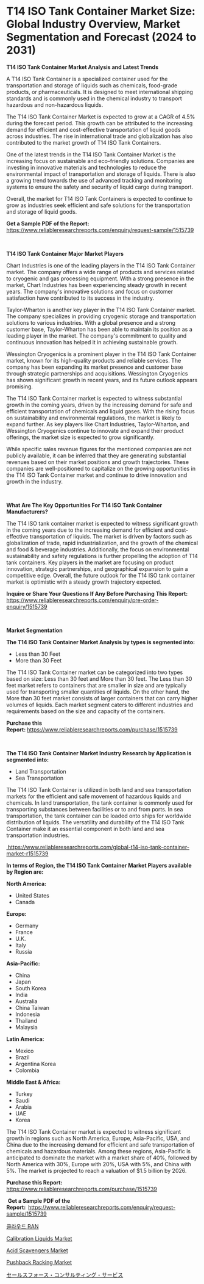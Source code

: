 <p><h1>T14 ISO Tank Container Market Size: Global Industry Overview, Market Segmentation and Forecast (2024 to 2031)</h1></p><p><strong>T14 ISO Tank Container Market Analysis and Latest Trends</strong></p>
<p><p>A T14 ISO Tank Container is a specialized container used for the transportation and storage of liquids such as chemicals, food-grade products, or pharmaceuticals. It is designed to meet international shipping standards and is commonly used in the chemical industry to transport hazardous and non-hazardous liquids.</p><p>The T14 ISO Tank Container Market is expected to grow at a CAGR of 4.5% during the forecast period. This growth can be attributed to the increasing demand for efficient and cost-effective transportation of liquid goods across industries. The rise in international trade and globalization has also contributed to the market growth of T14 ISO Tank Containers.</p><p>One of the latest trends in the T14 ISO Tank Container Market is the increasing focus on sustainable and eco-friendly solutions. Companies are investing in innovative materials and technologies to reduce the environmental impact of transportation and storage of liquids. There is also a growing trend towards the use of advanced tracking and monitoring systems to ensure the safety and security of liquid cargo during transport.</p><p>Overall, the market for T14 ISO Tank Containers is expected to continue to grow as industries seek efficient and safe solutions for the transportation and storage of liquid goods.</p></p>
<p><strong>Get a Sample PDF of the Report:&nbsp;</strong> <a href="https://www.reliableresearchreports.com/enquiry/request-sample/1515739">https://www.reliableresearchreports.com/enquiry/request-sample/1515739</a></p>
<p>&nbsp;</p>
<p><strong>T14 ISO Tank Container Major Market Players</strong></p>
<p><p>Chart Industries is one of the leading players in the T14 ISO Tank Container market. The company offers a wide range of products and services related to cryogenic and gas processing equipment. With a strong presence in the market, Chart Industries has been experiencing steady growth in recent years. The company's innovative solutions and focus on customer satisfaction have contributed to its success in the industry.</p><p>Taylor-Wharton is another key player in the T14 ISO Tank Container market. The company specializes in providing cryogenic storage and transportation solutions to various industries. With a global presence and a strong customer base, Taylor-Wharton has been able to maintain its position as a leading player in the market. The company's commitment to quality and continuous innovation has helped it in achieving sustainable growth.</p><p>Wessington Cryogenics is a prominent player in the T14 ISO Tank Container market, known for its high-quality products and reliable services. The company has been expanding its market presence and customer base through strategic partnerships and acquisitions. Wessington Cryogenics has shown significant growth in recent years, and its future outlook appears promising.</p><p>The T14 ISO Tank Container market is expected to witness substantial growth in the coming years, driven by the increasing demand for safe and efficient transportation of chemicals and liquid gases. With the rising focus on sustainability and environmental regulations, the market is likely to expand further. As key players like Chart Industries, Taylor-Wharton, and Wessington Cryogenics continue to innovate and expand their product offerings, the market size is expected to grow significantly.</p><p>While specific sales revenue figures for the mentioned companies are not publicly available, it can be inferred that they are generating substantial revenues based on their market positions and growth trajectories. These companies are well-positioned to capitalize on the growing opportunities in the T14 ISO Tank Container market and continue to drive innovation and growth in the industry.</p></p>
<p>&nbsp;</p>
<p><strong>What Are The Key Opportunities For T14 ISO Tank Container Manufacturers?</strong></p>
<p><p>The T14 ISO tank container market is expected to witness significant growth in the coming years due to the increasing demand for efficient and cost-effective transportation of liquids. The market is driven by factors such as globalization of trade, rapid industrialization, and the growth of the chemical and food & beverage industries. Additionally, the focus on environmental sustainability and safety regulations is further propelling the adoption of T14 tank containers. Key players in the market are focusing on product innovation, strategic partnerships, and geographical expansion to gain a competitive edge. Overall, the future outlook for the T14 ISO tank container market is optimistic with a steady growth trajectory expected.</p></p>
<p><strong>Inquire or Share Your Questions If Any Before Purchasing This Report:</strong> <a href="https://www.reliableresearchreports.com/enquiry/pre-order-enquiry/1515739">https://www.reliableresearchreports.com/enquiry/pre-order-enquiry/1515739</a></p>
<p>&nbsp;</p>
<p><strong>Market Segmentation</strong></p>
<p><strong>The T14 ISO Tank Container Market Analysis by types is segmented into:</strong></p>
<p><ul><li>Less than 30 Feet</li><li>More than 30 Feet</li></ul></p>
<p><p>The T14 ISO Tank Container market can be categorized into two types based on size: Less than 30 feet and More than 30 feet. The Less than 30 feet market refers to containers that are smaller in size and are typically used for transporting smaller quantities of liquids. On the other hand, the More than 30 feet market consists of larger containers that can carry higher volumes of liquids. Each market segment caters to different industries and requirements based on the size and capacity of the containers.</p></p>
<p><strong>Purchase this Report:&nbsp;</strong><a href="https://www.reliableresearchreports.com/purchase/1515739">https://www.reliableresearchreports.com/purchase/1515739</a></p>
<p>&nbsp;</p>
<p><strong>The T14 ISO Tank Container Market Industry Research by Application is segmented into:</strong></p>
<p><ul><li>Land Transportation</li><li>Sea Transportation</li></ul></p>
<p><p>The T14 ISO Tank Container is utilized in both land and sea transportation markets for the efficient and safe movement of hazardous liquids and chemicals. In land transportation, the tank container is commonly used for transporting substances between facilities or to and from ports. In sea transportation, the tank container can be loaded onto ships for worldwide distribution of liquids. The versatility and durability of the T14 ISO Tank Container make it an essential component in both land and sea transportation industries.</p></p>
<p><a href="https://www.reliableresearchreports.com/global-t14-iso-tank-container-market-r1515739">&nbsp;https://www.reliableresearchreports.com/global-t14-iso-tank-container-market-r1515739</a></p>
<p><strong>In terms of Region, the T14 ISO Tank Container Market Players available by Region are:</strong></p>
<p>
    <p> <strong> North America: </strong>
        <ul>
            <li>United States</li>
            <li>Canada</li>
        </ul>
        </p> 
    <p> <strong> Europe: </strong>
        <ul>
            <li>Germany</li>
            <li>France</li>
            <li>U.K.</li>
            <li>Italy</li>
            <li>Russia</li>
        </ul>
        </p> 
    <p> <strong> Asia-Pacific: </strong>
        <ul>
            <li>China</li>
            <li>Japan</li>
            <li>South Korea</li>
            <li>India</li>
            <li>Australia</li>
            <li>China Taiwan</li>
            <li>Indonesia</li>
            <li>Thailand</li>
            <li>Malaysia</li>
        </ul>
        </p> 
    <p> <strong> Latin America: </strong>
        <ul>
            <li>Mexico</li>
            <li>Brazil</li>
            <li>Argentina Korea</li>
            <li>Colombia</li>
        </ul>
        </p> 
    <p> <strong> Middle East & Africa: </strong>
        <ul>
            <li>Turkey</li>
            <li>Saudi</li>
            <li>Arabia</li>
            <li>UAE</li>
            <li>Korea</li>
        </ul>
    </p>
    </p>
<p><p>The T14 ISO Tank Container market is expected to witness significant growth in regions such as North America, Europe, Asia-Pacific, USA, and China due to the increasing demand for efficient and safe transportation of chemicals and hazardous materials. Among these regions, Asia-Pacific is anticipated to dominate the market with a market share of 40%, followed by North America with 30%, Europe with 20%, USA with 5%, and China with 5%. The market is projected to reach a valuation of $1.5 billion by 2026.</p></p>
<p><strong>Purchase this Report: </strong><a href="https://www.reliableresearchreports.com/purchase/1515739">https://www.reliableresearchreports.com/purchase/1515739</a></p>
<p>&nbsp;<strong>Get a Sample PDF of the Report:&nbsp;&nbsp;</strong><a href="https://www.reliableresearchreports.com/enquiry/request-sample/1515739">https://www.reliableresearchreports.com/enquiry/request-sample/1515739</a></p>
<p><strong></strong></p>
<p><p><a href="https://github.com/Skyleitney456456/Market-Research-Report-List-1/blob/main/120210134665.md">클라우드 RAN</a></p><p><a href="https://issuu.com/reportprime-2/docs/calibration-liquids-market-size-2030.pptx">Calibration Liquids Market</a></p><p><a href="https://issuu.com/reportprime-2/docs/acid-scavengers-market-size-2030.pptx">Acid Scavengers Market</a></p><p><a href="https://github.com/RoccoManning/Market-Research-Report-List-4/blob/main/pushback-racking-market.md">Pushback Racking Market</a></p><p><a href="https://github.com/andym141978/Market-Research-Report-List-1/blob/main/344786238295.md">セールスフォース・コンサルティング・サービス</a></p></p>